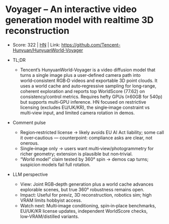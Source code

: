 # Voyager – An interactive video generation model with realtime 3D reconstruction

- Score: 322 | [HN](https://news.ycombinator.com/item?id=45114379) | Link: https://github.com/Tencent-Hunyuan/HunyuanWorld-Voyager

- TL;DR
  - Tencent’s HunyuanWorld‑Voyager is a video diffusion model that turns a single image plus a user‑defined camera path into world‑consistent RGB‑D videos and exportable 3D point clouds. It uses a world cache and auto‑regressive sampling for long‑range, coherent exploration and reports top WorldScore (77.62) on consistency/control metrics. Requires hefty GPUs (≥60GB for 540p) but supports multi‑GPU inference. HN focused on restrictive licensing (excludes EU/UK/KR), the single‑image constraint vs multi‑view input, and limited camera rotation in demos.

- Comment pulse
  - Region‑restricted license → likely avoids EU AI Act liability; some call it over‑cautious — counterpoint: compliance asks are clear, not onerous.
  - Single‑image only → users want multi‑view/photogrammetry for richer geometry; extension is plausible but non‑trivial.
  - “World model” claim tested by 360° spin → demos cap turns; suspicion models fail full rotation.

- LLM perspective
  - View: Joint RGB‑depth generation plus a world cache advances explorable scenes, but true 360° robustness remains open.
  - Impact: Useful for previz, 3D reconstruction, robotics sim; high VRAM limits hobbyist access.
  - Watch next: Multi‑image conditioning, spin‑in‑place benchmarks, EU/UK/KR license updates, independent WorldScore checks, low‑VRAM/distilled variants.
